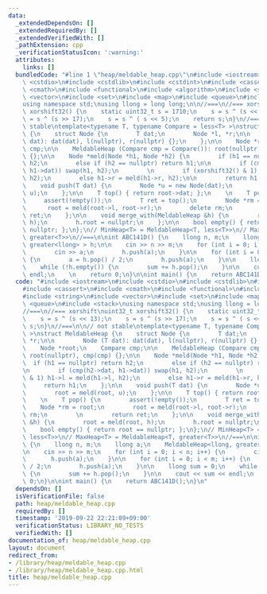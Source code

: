 ```yaml
---
data:
  _extendedDependsOn: []
  _extendedRequiredBy: []
  _extendedVerifiedWith: []
  _pathExtension: cpp
  _verificationStatusIcon: ':warning:'
  attributes:
    links: []
  bundledCode: "#line 1 \"heap/meldable_heap.cpp\"\n#include <iostream>\n#include\
    \ <cstdio>\n#include <cstdlib>\n#include <cstdint>\n#include <cassert>\n#include\
    \ <cmath>\n#include <functional>\n#include <algorithm>\n#include <string>\n#include\
    \ <vector>\n#include <set>\n#include <map>\n#include <queue>\n#include <stack>\n\
    using namespace std;\nusing llong = long long;\n\n//===\n//=== xorshift\nuint32_t\
    \ xorshift32() {\n    static uint32_t s = 1710;\n    s = s ^ (s << 13);\n    s\
    \ = s ^ (s >> 17);\n    s = s ^ ( s << 5);\n    return s;\n}\n//===\n\n// not\
    \ stable\ntemplate<typename T, typename Compare = less<T> >\nstruct MeldableHeap\
    \ {\n    struct Node {\n        T dat;\n        Node *l, *r;\n\n        Node (T\
    \ dat): dat(dat), l(nullptr), r(nullptr) {};\n    };\n\n    Node *root;\n    Compare\
    \ cmp;\n\n    MeldableHeap (Compare cmp = Compare()): root(nullptr), cmp(cmp)\
    \ {};\n\n    Node *meld(Node *h1, Node *h2) {\n        if (h1 == nullptr) return\
    \ h2;\n        else if (h2 == nullptr) return h1;\n\n        if (cmp(h2->dat,\
    \ h1->dat)) swap(h1, h2);\n        \n        if (xorshift32() & 1) h1->l = meld(h1->l,\
    \ h2);\n        else h1->r = meld(h1->r, h2);\n\n        return h1;\n    };\n\n\
    \    void push(T dat) {\n        Node *u = new Node(dat);\n        root = meld(root,\
    \ u);\n    };\n\n    T top() { return root->dat; };\n    \n    T pop() {\n   \
    \     assert(!empty());\n        T ret = top();\n        Node *rm = root;\n  \
    \      root = meld(root->l, root->r);\n        delete rm;\n        \n        return\
    \ ret;\n    };\n\n    void merge_with(MeldableHeap &h) {\n        root = meld(root,\
    \ h);\n        h.root = nullptr;\n    };\n\n    bool empty() { return root ==\
    \ nullptr; };\n};\n// MinHeap<T> = MeldableHeap<T, less<T>>\n// MaxHeap<T> = MeldableHeap<T,\
    \ greater<T>>\n//===\n\nint ABC141D() {\n    llong n, m;\n    llong a;\n    MeldableHeap<llong,\
    \ greater<llong> > h;\n\n    cin >> n >> m;\n    for (int i = 0; i < n; i++) {\n\
    \        cin >> a;\n        h.push(a);\n    }\n\n    for (int i = 0; i < m; i++)\
    \ {\n        a = h.pop() / 2;\n        h.push(a);\n    }\n\n    llong sum = 0;\n\
    \    while (!h.empty()) {\n        sum += h.pop();\n    }\n\n    cout << sum <<\
    \ endl;\n    \n    return 0;\n}\n\nint main() {\n    return ABC141D();\n}\n"
  code: "#include <iostream>\n#include <cstdio>\n#include <cstdlib>\n#include <cstdint>\n\
    #include <cassert>\n#include <cmath>\n#include <functional>\n#include <algorithm>\n\
    #include <string>\n#include <vector>\n#include <set>\n#include <map>\n#include\
    \ <queue>\n#include <stack>\nusing namespace std;\nusing llong = long long;\n\n\
    //===\n//=== xorshift\nuint32_t xorshift32() {\n    static uint32_t s = 1710;\n\
    \    s = s ^ (s << 13);\n    s = s ^ (s >> 17);\n    s = s ^ ( s << 5);\n    return\
    \ s;\n}\n//===\n\n// not stable\ntemplate<typename T, typename Compare = less<T>\
    \ >\nstruct MeldableHeap {\n    struct Node {\n        T dat;\n        Node *l,\
    \ *r;\n\n        Node (T dat): dat(dat), l(nullptr), r(nullptr) {};\n    };\n\n\
    \    Node *root;\n    Compare cmp;\n\n    MeldableHeap (Compare cmp = Compare()):\
    \ root(nullptr), cmp(cmp) {};\n\n    Node *meld(Node *h1, Node *h2) {\n      \
    \  if (h1 == nullptr) return h2;\n        else if (h2 == nullptr) return h1;\n\
    \n        if (cmp(h2->dat, h1->dat)) swap(h1, h2);\n        \n        if (xorshift32()\
    \ & 1) h1->l = meld(h1->l, h2);\n        else h1->r = meld(h1->r, h2);\n\n   \
    \     return h1;\n    };\n\n    void push(T dat) {\n        Node *u = new Node(dat);\n\
    \        root = meld(root, u);\n    };\n\n    T top() { return root->dat; };\n\
    \    \n    T pop() {\n        assert(!empty());\n        T ret = top();\n    \
    \    Node *rm = root;\n        root = meld(root->l, root->r);\n        delete\
    \ rm;\n        \n        return ret;\n    };\n\n    void merge_with(MeldableHeap\
    \ &h) {\n        root = meld(root, h);\n        h.root = nullptr;\n    };\n\n\
    \    bool empty() { return root == nullptr; };\n};\n// MinHeap<T> = MeldableHeap<T,\
    \ less<T>>\n// MaxHeap<T> = MeldableHeap<T, greater<T>>\n//===\n\nint ABC141D()\
    \ {\n    llong n, m;\n    llong a;\n    MeldableHeap<llong, greater<llong> > h;\n\
    \n    cin >> n >> m;\n    for (int i = 0; i < n; i++) {\n        cin >> a;\n \
    \       h.push(a);\n    }\n\n    for (int i = 0; i < m; i++) {\n        a = h.pop()\
    \ / 2;\n        h.push(a);\n    }\n\n    llong sum = 0;\n    while (!h.empty())\
    \ {\n        sum += h.pop();\n    }\n\n    cout << sum << endl;\n    \n    return\
    \ 0;\n}\n\nint main() {\n    return ABC141D();\n}\n"
  dependsOn: []
  isVerificationFile: false
  path: heap/meldable_heap.cpp
  requiredBy: []
  timestamp: '2019-09-22 22:21:09+09:00'
  verificationStatus: LIBRARY_NO_TESTS
  verifiedWith: []
documentation_of: heap/meldable_heap.cpp
layout: document
redirect_from:
- /library/heap/meldable_heap.cpp
- /library/heap/meldable_heap.cpp.html
title: heap/meldable_heap.cpp
---
```

